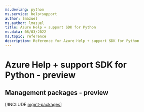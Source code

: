 ```yaml
---
ms.devlang: python
ms.service: help+support
author: lmazuel
ms.author: lmazuel
title: Azure Help + support SDK for Python
ms.data: 08/03/2022
ms.topic: reference
description: Reference for Azure Help + support SDK for Python
---
```

# Azure Help + support SDK for Python - preview

## Management packages - preview
[!INCLUDE [mgmt-packages](help-+-support-mgmt-index.md)]